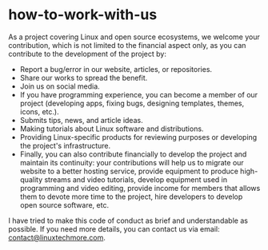 # how-to-work-with-us
As a project covering Linux and open source ecosystems, we welcome your contribution, which is not limited to the financial aspect only, as you can contribute to the development of the project by:

- Report a bug/error in our website, articles, or repositories.
- Share our works to spread the benefit.
- Join us on social media.
- If you have programming experience, you can become a member of our project (developing apps, fixing bugs, designing templates, themes, icons, etc.).
- Submits tips, news, and article ideas.
- Making tutorials about Linux software and distributions.
- Providing Linux-specific products for reviewing purposes or developing the project's infrastructure.
- Finally, you can also contribute financially to develop the project and maintain its continuity: your contributions will help us to migrate our website to a better hosting service, provide equipment to produce high-quality streams and video tutorials, develop equipment used in programming and video editing, provide income for members that allows them to devote more time to the project, hire developers to develop open source software, etc.

I have tried to make this code of conduct as brief and understandable as possible. If you need more details, you can contact us via email: contact@linuxtechmore.com.
